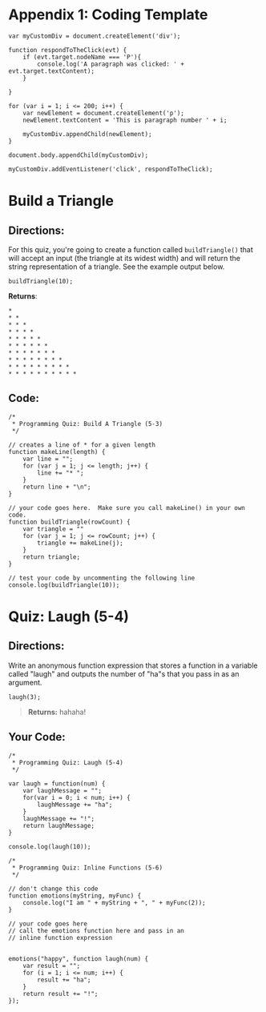 # Appendix 1: Coding Template
```
var myCustomDiv = document.createElement('div');

function respondToTheClick(evt) {
    if (evt.target.nodeName === 'P'){
        console.log('A paragraph was clicked: ' + evt.target.textContent);
    }
    
}

for (var i = 1; i <= 200; i++) {
    var newElement = document.createElement('p');
    newElement.textContent = 'This is paragraph number ' + i;

    myCustomDiv.appendChild(newElement);
}

document.body.appendChild(myCustomDiv);

myCustomDiv.addEventListener('click', respondToTheClick);
```

# Build a Triangle
## Directions:

For this quiz, you're going to create a function called  `buildTriangle()`  that will accept an input (the triangle at its widest width) and will return the string representation of a triangle. See the example output below.

```
buildTriangle(10);
```

**Returns**:
```
* 
* * 
* * * 
* * * * 
* * * * * 
* * * * * * 
* * * * * * * 
* * * * * * * * 
* * * * * * * * * 
* * * * * * * * * * 
```
## Code:
```
/*
 * Programming Quiz: Build A Triangle (5-3)
 */

// creates a line of * for a given length
function makeLine(length) {
    var line = "";
    for (var j = 1; j <= length; j++) {
        line += "* ";
    }
    return line + "\n";
}

// your code goes here.  Make sure you call makeLine() in your own code.
function buildTriangle(rowCount) {
    var triangle = ""
    for (var j = 1; j <= rowCount; j++) {
        triangle += makeLine(j);
    }
    return triangle;
}

// test your code by uncommenting the following line
console.log(buildTriangle(10));
```

# Quiz: Laugh (5-4)
## Directions:

Write an anonymous function expression that stores a function in a variable called "laugh" and outputs the number of "ha"s that you pass in as an argument.

```
laugh(3);

```

> **Returns:**  hahaha!

## Your Code:
```
/*
 * Programming Quiz: Laugh (5-4)
 */

var laugh = function(num) {
    var laughMessage = "";
    for(var i = 0; i < num; i++) {
        laughMessage += "ha";
    }
    laughMessage += "!";
    return laughMessage;
}

console.log(laugh(10));
```

```
/*
 * Programming Quiz: Inline Functions (5-6)
 */

// don't change this code
function emotions(myString, myFunc) {
    console.log("I am " + myString + ", " + myFunc(2));
}

// your code goes here
// call the emotions function here and pass in an
// inline function expression


emotions("happy", function laugh(num) {
    var result = "";
    for (i = 1; i <= num; i++) {
        result += "ha";
    }
    return result += "!";
});
```
<!--stackedit_data:
eyJoaXN0b3J5IjpbMjAxNjIzMDc1OF19
-->